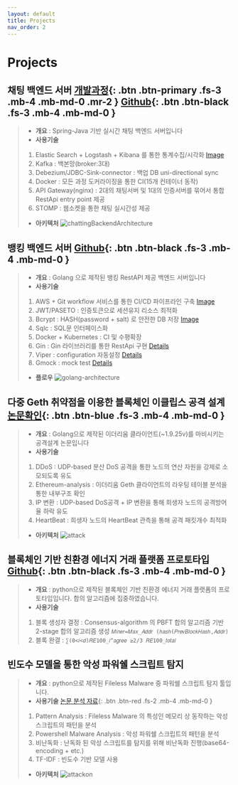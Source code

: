 ```yaml
---
layout: default
title: Projects
nav_order: 2
---
```


# Projects

## **채팅 백엔드 서버** [개발과정](https://ghkdqhrbals.github.io/categories/%EC%B1%84%ED%8C%85%EC%84%9C%EB%B2%84-%ED%94%84%EB%A1%9C%EC%A0%9D%ED%8A%B8/){: .btn .btn-primary .fs-3 .mb-4 .mb-md-0 .mr-2 } [Github](https://github.com/ghkdqhrbals/spring-chatting-server){: .btn .btn-black .fs-3 .mb-4 .mb-md-0 }
> * **개요** : Spring-Java 기반 실시간 채팅 백엔드 서버입니다
> * **사용기술**
> 1. Elastic Search + Logstash + Kibana 를 통한 통계수집/시각화 [Image](https://ghkdqhrbals.github.io/assets/img/es/5.png)
> 2. Kafka : 백본망(broker:3대)
> 3. Debezium/JDBC-Sink-connector : 백업 DB uni-directional sync
> 4. Docker : 모든 과정 도커라이징을 통한 CI(15개 컨테이너 동작)
> 5. API Gateway(nginx) : 2대의 채팅서버 및 1대의 인증서버를 묶어서 통합 RestApi entry point 제공
> 6. STOMP : 웹소켓을 통한 채팅 실시간성 제공
> * **아키텍처**
> ![chattingBackendArchitecture](../../assets/images/final.png)



## **뱅킹 백엔드 서버** [Github](https://github.com/ghkdqhrbals/golang-backend-master){: .btn .btn-black .fs-3 .mb-4 .mb-md-0 }
> * **개요** : Golang 으로 제작된 뱅킹 RestAPI 제공 백엔드 서버입니다
> * **사용기술**
> 1. AWS + Git workflow 서비스를 통한 CI/CD 파이프라인 구축 [Image](https://ghkdqhrbals.github.io/assets/img/golang/deploy.jpeg)
> 2. JWT/PASETO : 인증토큰으로 세션유지 리소스 최적화
> 3. Bcrypt : HASH(password + salt) 로 안전한 DB 저장 [Image](https://ghkdqhrbals.github.io/assets/img/golang/safe-password-storing.jpeg)
> 4. Sqlc : SQL문 인터페이스화
> 5. Docker + Kubernetes : CI 및 수평확장
> 6. Gin : Gin 라이브러리를 통한 RestApi 구현 [Details](https://github.com/ghkdqhrbals/golang-backend-master/wiki/ghkdqhrbals:gin)
> 7. Viper : configuration 자동설정 [Details](https://github.com/ghkdqhrbals/golang-backend-master/wiki/ghkdqhrbals:viper)
> 8. Gmock : mock test [Details](https://github.com/ghkdqhrbals/golang-backend-master/wiki/ghkdqhrbals:mockdb)
> * **플로우**
> ![golang-architecture](../../assets/images/api-multi-thread.jpeg)
>

## **다중 Geth 취약점을 이용한 블록체인 이클립스 공격 설계** [논문확인](https://scienceon.kisti.re.kr/srch/selectPORSrchArticleOrgnl.do?cn=DIKO0016457502){: .btn .btn-blue .fs-3 .mb-4 .mb-md-0 }
> * **개요** : Golang으로 제작된 이더리움 클라이언트(~1.9.25v)를 마비시키는 공격설계 논문입니다
> * **사용기술**
> 1. DDoS : UDP-based 분산 DoS 공격을 통한 노드의 연산 자원을 강제로 소모되도록 유도
> 2. Ethereum-analysis : 이더리움 Geth 클라이언트의 라우팅 테이블 분석을 통한 내부구조 확인
> 3. IP 변환 : UDP-based DoS공격 + IP 변환을 통해 희생자 노드의 공격방어율 하락 유도
> 4. HeartBeat : 희생자 노드의 HeartBeat 관측을 통해 공격 패킷개수 최적화
> * **아키텍처**
> ![attack](../../assets/images/attack.png)


## **블록체인 기반 친환경 에너지 거래 플랫폼 프로토타입** [Github](https://github.com/ghkdqhrbals/blockchain-with-python){: .btn .btn-black .fs-3 .mb-4 .mb-md-0 }
> * **개요** : python으로 제작된 블록체인 기반 친환경 에너지 거래 플랫폼의 프로토타입입니다. 합의 알고리즘에 집중하였습니다.
> * **사용기술**
> 1. 블록 생성자 결정 : Consensus-algorithm 의 PBFT 합의 알고리즘 기반 2-stage 합의 알고리즘 생성 `𝑀𝑖𝑛𝑒𝑟=𝑀𝑎𝑥_𝐴𝑑𝑑𝑟 (ℎ𝑎𝑠ℎ(𝑃𝑟𝑒𝑣𝐵𝑙𝑜𝑐𝑘𝐻𝑎𝑠ℎ,𝐴𝑑𝑑𝑟)`
> 2. 블록 완결 : `∑(0<𝑖<𝑑)𝑅𝐸100_𝑖^𝑎𝑔𝑟𝑒𝑒 ≥2/3 𝑅𝐸100_𝑡𝑜𝑡𝑎𝑙`

## **빈도수 모델을 통한 악성 파워쉘 스크립트 탐지**
> * **개요** : python으로 제작된 Fileless Malware 중 파워쉘 스크립트 탐지 툴입니다.
> * **사용기술** [논문 분석 자료](https://ghkdqhrbals.github.io/assets/img/golang/study-powershell-malware.pdf){: .btn .btn-red .fs-2 .mb-4 .mb-md-0 }
> 1. Pattern Analysis : Fileless Malware 의 특성인 메모리 상 동작하는 악성 스크립트의 패턴을 분석
> 2. Powershell Malware Analysis : 악성 파워쉘 스크립트의 패턴을 분석
> 3. 비난독화 : 난독화 된 악성 스크립트를 탐지를 위해 비난독화 진행(base64-encoding + etc.)
> 4. TF-IDF : 빈도수 기반 모델 사용
>
> * **아키텍처**
> ![attackon](../../assets/images/powershell2.png)
